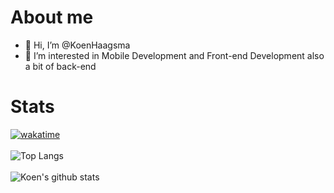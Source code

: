 # About me
- 👋 Hi, I’m @KoenHaagsma
- 👀 I’m interested in Mobile Development and Front-end Development also a bit of back-end

# Stats
[![wakatime](https://wakatime.com/badge/user/a31e1e92-0778-4114-8da6-c3c2da01c1d0.svg)](https://wakatime.com/@a31e1e92-0778-4114-8da6-c3c2da01c1d0) <br><br>
![Top Langs](https://github-readme-stats.vercel.app/api/top-langs/?username=KoenHaagsma&langs_count=8) <br><br>
![Koen's github stats](https://github-readme-stats.vercel.app/api?username=KoenHaagsma)

<!---
KoenHaagsma/KoenHaagsma is a ✨ special ✨ repository because its `README.md` (this file) appears on your GitHub profile.
You can click the Preview link to take a look at your changes.
--->
